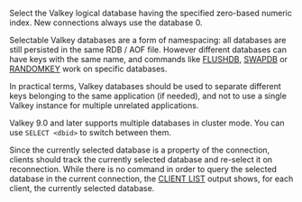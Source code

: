 Select the Valkey logical database having the specified zero-based numeric index.
New connections always use the database 0.

Selectable Valkey databases are a form of namespacing: all databases are still persisted in the same RDB / AOF file. However different databases can have keys with the same name, and commands like [FLUSHDB](flushdb.md), [SWAPDB](swapdb.md) or [RANDOMKEY](randomkey.md) work on specific databases.

In practical terms, Valkey databases should be used to separate different keys belonging to the same application (if needed), and not to use a single Valkey instance for multiple unrelated applications.

Valkey 9.0 and later supports multiple databases in cluster mode. You can use `SELECT <dbid>`  to switch between them.

Since the currently selected database is a property of the connection, clients should track the currently selected database and re-select it on reconnection. While there is no command in order to query the selected database in the current connection, the [CLIENT LIST](client-list.md) output shows, for each client, the currently selected database.
